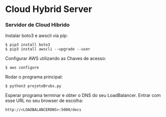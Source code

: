 # Cloud Hybrid Server
### Servidor de Cloud Hibrido

Instalar boto3 e awscli via pip:
```
$ pip3 install boto3
$ pip3 install awscli --upgrade --user
```
Configurar AWS utilizando as Chaves de acesso:
```
$ aws configure
```
Rodar o programa principal:
```
$ python3 projetoBrubs.py
```

Esperar programa terminar e obter o DNS do seu LoadBalancer. Entrar com esse URL no seu browser de escolha:
```
http://<LOADBALANCERDNS>:5000/docs
```

